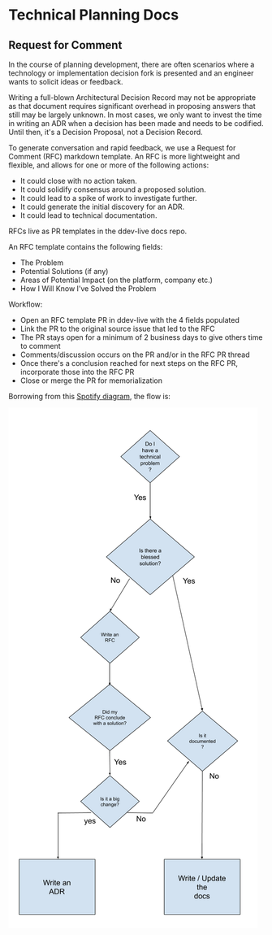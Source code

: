 # Technical Planning Docs
## Request for Comment
In the course of planning development, there are often scenarios where a technology or implementation decision fork is presented and an engineer wants to solicit ideas or feedback. 

Writing a full-blown Architectural Decision Record may not be appropriate as that document requires significant overhead in proposing answers that still may be largely unknown. In most cases, we only want to invest the time in writing an ADR when a decision has been made and needs to be codified. Until then, it's a Decision Proposal, not a Decision Record.

To generate conversation and rapid feedback, we use a Request for Comment (RFC) markdown template. An RFC is more lightweight and flexible, and allows for one or more of the following actions:

* It could close with no action taken.
* It could solidify consensus around a proposed solution.
* It could lead to a spike of work to investigate further.
* It could generate the initial discovery for an ADR.
* It could lead to technical documentation.

RFCs live as PR templates in the ddev-live docs repo.

An RFC template contains the following fields:
* The Problem
* Potential Solutions (if any)
* Areas of Potential Impact (on the platform, company etc.)
* How I Will Know I’ve Solved the Problem

Workflow:
* Open an RFC template PR in ddev-live with the 4 fields populated
* Link the PR to the original source issue that led to the RFC
* The PR stays open for a minimum of 2 business days to give others time to comment
* Comments/discussion occurs on the PR and/or in the RFC PR thread
* Once there's a conclusion reached for next steps on the RFC PR, incorporate those into the RFC PR
* Close or merge the PR for memorialization

Borrowing from this [Spotify diagram](https://engineering.atspotify.com/2020/04/14/when-should-i-write-an-architecture-decision-record), the flow is: 

![RFC and ADR Diagram](images/RFC-ADR-flow-crop.png)
